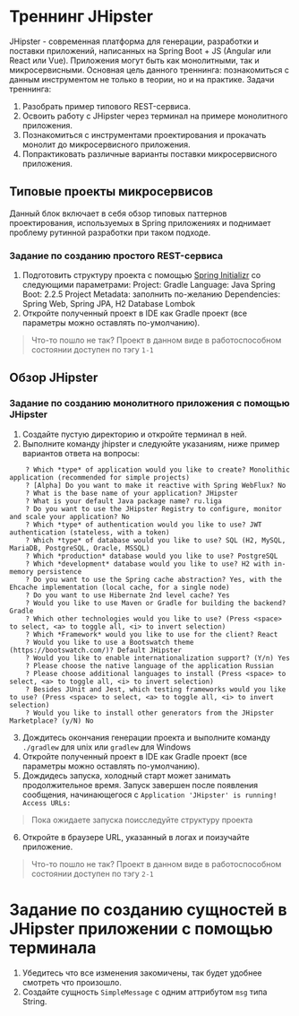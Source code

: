 # Треннинг JHipster
JHipster - современная платформа для генерации, разработки и поставки приложений, написанных на Spring Boot + JS (Angular или React или Vue). Приложения могут быть как монолитными, так и микросервисными.
Основная цель данного треннинга: познакомиться с данным инструментом не только в теории, но и на практике.
Задачи треннинга:
1. Разобрать пример типового REST-сервиса.
2. Освоить работу с JHipster через терминал на примере монолитного приложения.
3. Познакомиться с инструментами проектирования и прокачать монолит до микросервисного приложения.
4. Попрактиковать различные варианты поставки микросервисного приложения.

## Типовые проекты микросервисов
Данный блок включает в себя обзор типовых паттернов проектирования, используемых в Spring приложениях и поднимает проблему рутинной разработки при таком подходе.

### Задание по созданию простого REST-сервиса
1. Подготовить структуру проекта с помощью [Spring Initializr](https://start.spring.io) со следующими параметрами:
	Project: Gradle
	Language: Java
	Spring Boot: 2.2.5
	Project Metadata: заполнить по-желанию
	Dependencies: Spring Web, Spring JPA, H2 Database Lombok
2. Откройте полученный проект в IDE как Gradle проект (все параметры можно оставлять по-умолчанию).
> Что-то пошло не так? Проект в данном виде в работоспособном состоянии доступен по тэгу `1-1`

## Обзор JHipster

### Задание по созданию монолитного приложения с помощью JHipster
1. Создайте пустую директорию и откройте терминал в ней.
2. Выполните команду jhipster и следуюйте указаниям, ниже пример вариантов ответа на вопросы:
```
    ? Which *type* of application would you like to create? Monolithic application (recommended for simple projects)
    ? [Alpha] Do you want to make it reactive with Spring WebFlux? No
    ? What is the base name of your application? JHipster
    ? What is your default Java package name? ru.liga
    ? Do you want to use the JHipster Registry to configure, monitor and scale your application? No
    ? Which *type* of authentication would you like to use? JWT authentication (stateless, with a token)
    ? Which *type* of database would you like to use? SQL (H2, MySQL, MariaDB, PostgreSQL, Oracle, MSSQL)
    ? Which *production* database would you like to use? PostgreSQL
    ? Which *development* database would you like to use? H2 with in-memory persistence
    ? Do you want to use the Spring cache abstraction? Yes, with the Ehcache implementation (local cache, for a single node)
    ? Do you want to use Hibernate 2nd level cache? Yes
    ? Would you like to use Maven or Gradle for building the backend? Gradle
    ? Which other technologies would you like to use? (Press <space> to select, <a> to toggle all, <i> to invert selection)
    ? Which *Framework* would you like to use for the client? React
    ? Would you like to use a Bootswatch theme (https://bootswatch.com/)? Default JHipster
    ? Would you like to enable internationalization support? (Y/n) Yes
    ? Please choose the native language of the application Russian
    ? Please choose additional languages to install (Press <space> to select, <a> to toggle all, <i> to invert selection)
    ? Besides JUnit and Jest, which testing frameworks would you like to use? (Press <space> to select, <a> to toggle all, <i> to invert selection)
    ? Would you like to install other generators from the JHipster Marketplace? (y/N) No
```
3. Дождитесь окончания генерации проекта и выполните команду `./gradlew` для unix или `gradlew` для Windows
4. Откройте полученный проект в IDE как Gradle проект (все параметры можно оставлять по-умолчанию).
5. Дождидесь запуска, холодный старт может занимать продолжительное время. Запуск завершен после появления сообщения, начинающегося с `Application 'JHipster' is running! Access URLs:`
> Пока ожидаете запуска поисследуйте структуру проекта
6. Откройте в браузере URL, указанный в логах и поизучайте приложение.
> Что-то пошло не так? Проект в данном виде в работоспособном состоянии доступен по тэгу `2-1`

# Задание по созданию сущностей в JHipster приложении с помощью терминала
1. Убедитесь что все изменения закомичены, так будет удобнее смотреть что произошло.
2. Создайте сущность `SimpleMessage` с одним аттрибутом `msg` типа String.

